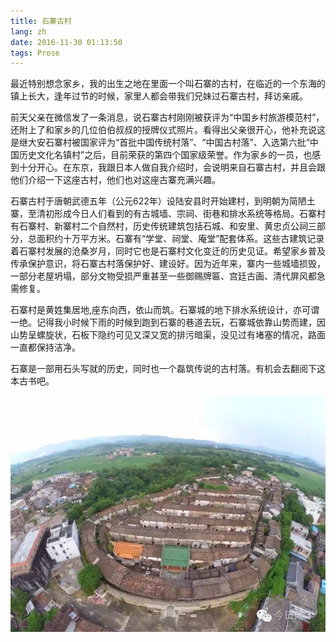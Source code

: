 ```yaml
---
title: 石寨古村
lang: zh
date: 2016-11-30 01:13:50
tags: Prose
---
```


最近特别想念家乡，我的出生之地在里面一个叫石寨的古村，在临近的一个东海的镇上长大，逢年过节的时候，家里人都会带我们兄妹过石寨古村，拜访亲戚。

前天父亲在微信发了一条消息，说石寨古村刚刚被获评为“中国乡村旅游模范村”，还附上了和家乡的几位伯伯叔叔的授牌仪式照片。看得出父亲很开心，他补充说这是继大安石寨村被国家评为“首批中国传统村落”、“中国古村落”、入选第六批“中国历史文化名镇村”之后，目前荣获的第四个国家级荣誉。作为家乡的一员，也感到十分开心。在东京，我跟日本人做自我介绍时，会说明来自石寨古村，并且会跟他们介绍一下这座古村，他们也对这座古寨充满兴趣。

石寨古村于唐朝武德五年（公元622年）设陆安县时开始建村，到明朝为简陋土寨，至清初形成今日人们看到的有古城墙、宗祠、街巷和排水系统等格局。石寨村有石寨村、新寨村二个自然村，历史传统建筑包括石城、和安里、黄忠贞公祠三部分，总面积约十万平方米。石寨有“学堂、祠堂、庵堂”配套体系。这些古建筑记录着石寨村发展的沧桑岁月，同时它也是石寨村文化变迁的历史见证。希望家乡普及传承保护意识，将石寨古村落保护好、建设好。因为近年来，寨内一些城墙损毁，一部分老屋坍塌，部分文物受损严重甚至一些御赐牌匾、宫廷古画、清代屏风都急需修复。

石寨村是黄姓集居地,座东向西，依山而筑。石寨城的地下排水系统设计，亦可谓一绝。记得我小时候下雨的时候到跑到石寨的巷道去玩，石寨城依靠山势而建，因山势呈螺旋状，石板下隐约可见又深又宽的排污暗渠，没见过有堵塞的情况，路面一直都保持洁净。

石寨是一部用石头写就的历史，同时也一个磊筑传说的古村落。有机会去翻阅下这本古书吧。  

![shizhai](/image/Prose/shizhai.jpg)
